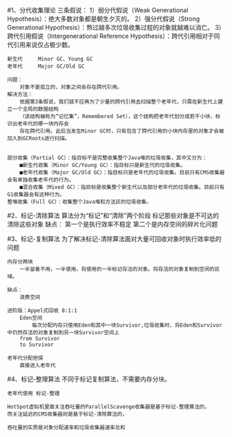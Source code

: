 #1、分代收集理论
    三条假说：
    1）弱分代假说（Weak Generational Hypothesis）：绝大多数对象都是朝生夕灭的。
    2）强分代假说（Strong Generational Hypothesis）：熬过越多次垃圾收集过程的对象就越难以消亡。
    3）跨代引用假说（Intergenerational Reference Hypothesis）：跨代引用相对于同代引用来说仅占极少数。
    
    新生代     Minor GC、Young GC
    老年代     Major GC/Old GC
    
    问题：
        对象不是孤立的，对象之间会存在跨代引用。
    解决方法：
        依据第3条假说，我们就不应再为了少量的跨代引用去扫描整个老年代，只需在新生代上建立一个全局的数据结构
        （该结构被称为“记忆集”，Remembered Set），这个结构把老年代划分成若干小块，标识出老年代的哪一块内存会
        存在跨代引用。此后当发生Minor GC时，只有包含了跨代引用的小块内存里的对象才会被加入到GCRoots进行扫描。
        
        
    部分收集（Partial GC）：指目标不是完整收集整个Java堆的垃圾收集，其中又分为：
        ■新生代收集（Minor GC/Young GC）：指目标只是新生代的垃圾收集。
        ■老年代收集（Major GC/Old GC）：指目标只是老年代的垃圾收集。目前只有CMS收集器会有单独收集老年代的行为。
        ■混合收集（Mixed GC）：指目标是收集整个新生代以及部分老年代的垃圾收集。目前只有G1收集器会有这种行为。
    整堆收集（Full GC）：收集整个Java堆和方法区的垃圾收集。
    
#2、标记-清除算法
    算法分为“标记”和“清除”两个阶段
        标记那些对象是不可达的
        清除这些对象
    缺点：
        第一个是执行效率不稳定
        第二个是内存空间的碎片化问题
        
#3、标记-复制算法
    为了解决标记-清除算法面对大量可回收对象时执行效率低的问题
    
    内存分两块
        一半留着不用，一半使用。将使用的一半标记存活的对象。将存活的对象复制到空闲的区域。
        
    缺点：
        浪费空间
    
    进阶版：Appel式回收 8:1:1
        Eden空间
            每次分配内存只使用Eden和其中一块Survivor,垃圾收集时，将Eden和Survivor中仍然存活的对象复制到另一块Survivor空间上
        from Survivor
        to Survivor
        
    老年代分配担保
        直接进入老年代
        
#4、标记-整理算法
    不同于标记复制算法，不需要内存分块。
    
    老年代使用 标记-整理
    
    HotSpot虚拟机里面关注吞吐量的ParallelScavenge收集器是基于标记-整理算法的，
    而关注延迟的CMS收集器则是基于标记-清除算法的，
    
    吞吐量的实质是对象分配速率和垃圾收集器速率总和

